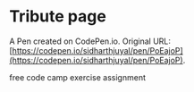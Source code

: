 # Tribute page

A Pen created on CodePen.io. Original URL: [https://codepen.io/sidharthjuyal/pen/PoEajoP](https://codepen.io/sidharthjuyal/pen/PoEajoP).

free code camp exercise assignment
